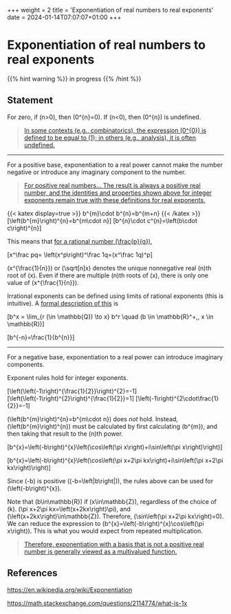 +++
weight = 2
title = 'Exponentiation of real numbers to real exponents'
date = 2024-01-14T07:07:07+01:00
+++

# Exponentiation of real numbers to real exponents

{{% hint warning %}}
in progress
{{% /hint %}}

## Statement

For zero, if \(n>0\), then \(0^{n}=0\). If \(n<0\), then \(0^{n}\) is undefined.

> [In some contexts (e.g., combinatorics), the expression \(0^{0}\) is defined to be equal to \(1\); in others (e.g., analysis), it is often undefined.](https://en.wikipedia.org/wiki/Exponentiation#Powers_of_zero)

---

For a positive base, exponentiation to a real power cannot make the number negative or introduce any imaginary component to the number.

> [For positive real numbers... The result is always a positive real number, and the identities and properties shown above for integer exponents remain true with these definitions for real exponents.](https://en.wikipedia.org/wiki/Exponentiation)

{{< katex display=true >}}
b^{m}\cdot b^{n}=b^{m+n}
{{< /katex >}}
\[\left(b^{m}\right)^{n}=b^{m\cdot n}\]
\[b^{n}\cdot c^{n}=\left(b\cdot c\right)^{n}\]

This means that [for a rational number \(\frac{p}{q}\)](https://en.wikipedia.org/wiki/Exponentiation#Rational_exponents),

\[x^\frac pq= \left(x^p\right)^\frac 1q=(x^\frac 1q)^p\]

\(x^{\frac{1}{n}}\) or \(\sqrt[n]x\) denotes the unique nonnegative real \(n\)th root of \(x\). Even if there are multiple \(n\)th roots of \(x\), there is only one value of \(x^{\frac{1}{n}}\).

Irrational exponents can be defined using limits of rational exponents (this is intuitive). A [formal description of this](https://en.wikipedia.org/wiki/Exponentiation#Limits_of_rational_exponents) is

\[b^x = \lim_{r (\in \mathbb{Q}) \to x} b^r \quad (b \in \mathbb{R}^+,\, x \in \mathbb{R})\]

\[b^{-n}=\frac{1}{b^{n}}\]

---

For a negative base, exponentiation to a real power can introduce imaginary components.

Exponent rules hold for integer exponents.

\[\left(\left(-1\right)^{\frac{1}{2}}\right)^{2}=-1\]
\[\left(\left(-1\right)^{2}\right)^{\frac{1}{2}}=1\]
\[\left(-1\right)^{2\cdot\frac{1}{2}}=-1\]

\(\left(b^{m}\right)^{n}=b^{m\cdot n}\) does *not* hold. Instead, \(\left(b^{m}\right)^{n}\) must be calculated by first calculating \(b^{m}\), and then taking that result to the \(n\)th power.

\[b^{x}=\left(-b\right)^{x}\left(\cos\left(\pi x\right)+i\sin\left(\pi x\right)\right)\]

\[b^{x}=\left(-b\right)^{x}\left(\cos\left(\pi x+2\pi kx\right)+i\sin\left(\pi x+2\pi kx\right)\right)\]

Since \(-b\) is positive (\(-b=\left|b\right|\)), the rules above can be used for \(\left(-b\right)^{x}\).

Note that \(b\in\mathbb{R}\) if \(x\in\mathbb{Z}\), regardless of the choice of \(k\). \(\pi x+2\pi kx=\left(x+2kx\right)\pi\), and \(\left(x+2kx\right)\in\mathbb{Z}\). Therefore, \(\sin\left(\pi x+2\pi kx\right)=0\). We can reduce the expression to \(b^{x}=\left(-b\right)^{x}\cos\left(\pi x\right)\). This is what you would expect from repeated multiplication.

> [Therefore, exponentiation with a basis that is not a positive real number is generally viewed as a multivalued function.](https://en.wikipedia.org/wiki/Exponentiation)

## References

https://en.wikipedia.org/wiki/Exponentiation

https://math.stackexchange.com/questions/2114774/what-is-1x